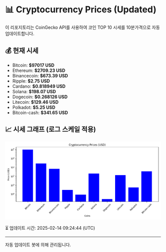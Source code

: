 
# 📊 Cryptocurrency Prices (Updated)

이 리포지토리는 CoinGecko API를 사용하여 코인 TOP 10 시세를 10분가격으로 자동 업데이트합니다.

## 💰 현재 시세
- Bitcoin: **$97017 USD**
- Ethereum: **$2709.23 USD**
- Binancecoin: **$673.39 USD**
- Ripple: **$2.75 USD**
- Cardano: **$0.818949 USD**
- Solana: **$198.07 USD**
- Dogecoin: **$0.268126 USD**
- Litecoin: **$129.46 USD**
- Polkadot: **$5.25 USD**
- Bitcoin-cash: **$341.65 USD**

## 📈 시세 그래프 (로그 스케일 적용)
![Crypto Prices](crypto_prices.png)

⏳ 업데이트 시간: 2025-02-14 09:24:44 (UTC)

---
자동 업데이트 봇에 의해 관리됩니다.
